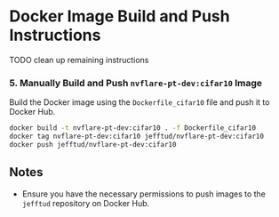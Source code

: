 
# Docker Image Build and Push Instructions

TODO clean up remaining instructions

### 5. Manually Build and Push `nvflare-pt-dev:cifar10` Image

Build the Docker image using the `Dockerfile_cifar10` file and push it to Docker Hub.

```sh
docker build -t nvflare-pt-dev:cifar10 . -f Dockerfile_cifar10
docker tag nvflare-pt-dev:cifar10 jefftud/nvflare-pt-dev:cifar10
docker push jefftud/nvflare-pt-dev:cifar10
```

## Notes

- Ensure you have the necessary permissions to push images to the `jefftud` repository on Docker Hub.
